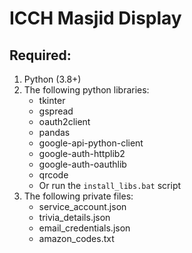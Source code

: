 # ICCH Masjid Display

## Required:

1. Python (3.8+)
2. The following python libraries:
   - tkinter
   - gspread
   - oauth2client
   - pandas 
   - google-api-python-client
   - google-auth-httplib2
   - google-auth-oauthlib
   - qrcode
   - Or run the `install_libs.bat` script
3. The following private files:
   - service_account.json
   - trivia_details.json
   - email_credentials.json
   - amazon_codes.txt